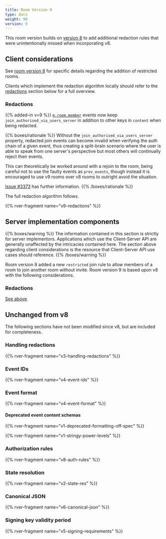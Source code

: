 ```yaml
---
title: Room Version 9
type: docs
weight: 90
version: 9
---
```


This room version builds on [version 8](/rooms/v8) to add additional redaction
rules that were unintentionally missed when incorporating v8.

## Client considerations

See [room version 8](/rooms/v8) for specific details regarding the addition of
restricted rooms.

Clients which implement the redaction algorithm locally should refer to the
[redactions](#redactions) section below for a full overview.

### Redactions

{{% added-in v=9 %}} [`m.room.member`](/client-server-api#mroommember) events
now keep `join_authorised_via_users_server` in addition to other keys in `content`
when being redacted.

{{% boxes/rationale %}}
Without the `join_authorised_via_users_server` property, redacted join events
can become invalid when verifying the auth chain of a given event, thus creating
a split-brain scenario where the user is able to speak from one server's
perspective but most others will continually reject their events.

This can theoretically be worked around with a rejoin to the room, being careful
not to use the faulty events as `prev_events`, though instead it is encouraged
to use v9 rooms over v8 rooms to outright avoid the situation.

[Issue #3373](https://github.com/matrix-org/matrix-doc/issues/3373) has further
information.
{{% /boxes/rationale %}}

The full redaction algorithm follows.


{{% rver-fragment name="v9-redactions" %}}

## Server implementation components

{{% boxes/warning %}}
The information contained in this section is strictly for server
implementors. Applications which use the Client-Server API are generally
unaffected by the intricacies contained here. The section above
regarding client considerations is the resource that Client-Server API
use cases should reference.
{{% /boxes/warning %}}

Room version 8 added a new `restricted` join rule to allow members of a room
to join another room without invite. Room version 9 is based upon v8 with the
following considerations.

### Redactions

[See above](#redactions).

## Unchanged from v8

The following sections have not been modified since v8, but are included for
completeness.

### Handling redactions

{{% rver-fragment name="v3-handling-redactions" %}}

### Event IDs

{{% rver-fragment name="v4-event-ids" %}}

### Event format

{{% rver-fragment name="v4-event-format" %}}

#### Deprecated event content schemas

{{% rver-fragment name="v1-deprecated-formatting-off-spec" %}}

{{% rver-fragment name="v1-stringy-power-levels" %}}

### Authorization rules

{{% rver-fragment name="v8-auth-rules" %}}

### State resolution

{{% rver-fragment name="v2-state-res" %}}

### Canonical JSON

{{% rver-fragment name="v6-canonical-json" %}}

### Signing key validity period

{{% rver-fragment name="v5-signing-requirements" %}}
